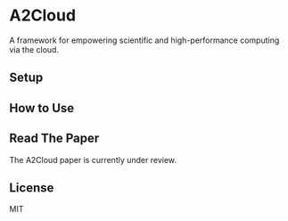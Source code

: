 # A2Cloud

A framework for empowering scientific and high-performance computing via the cloud.

## Setup

## How to Use

## Read The Paper

The A2Cloud paper is currently under review.

## License

MIT